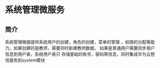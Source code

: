# 系统管理微服务
## 简介
系统管理微服提供系统用户的创建，角色的创建，菜单的管理
，权限的分配等能力。如果创建的是教师，需要同时新建教师数据，
如果是普通用户需要同步用户信息到用户表，系统用户表只
存储基础的账号，密码等信息，同时集成华为云短信服务到system模块